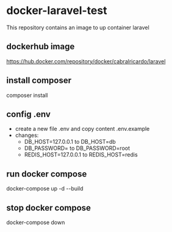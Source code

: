 # docker-laravel-test
This repository contains an image to up container laravel

## dockerhub image
https://hub.docker.com/repository/docker/cabralricardo/laravel

## install composer
composer install

## config .env
- create a new file .env and copy content .env.example
- changes:
  - DB_HOST=127.0.0.1 to DB_HOST=db
  - DB_PASSWORD= to DB_PASSWORD=root
  - REDIS_HOST=127.0.0.1 to REDIS_HOST=redis

## run docker compose
docker-compose up -d --build

## stop docker compose
docker-compose down
